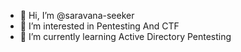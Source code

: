 - 👋 Hi, I’m @saravana-seeker
- 👀 I’m interested in Pentesting And CTF 
- 🌱 I’m currently learning Active Directory Pentesting


<!---
saravana-seeker/saravana-seeker is a ✨ special ✨ repository because its `README.md` (this file) appears on your GitHub profile.
You can click the Preview link to take a look at your changes.
--->
